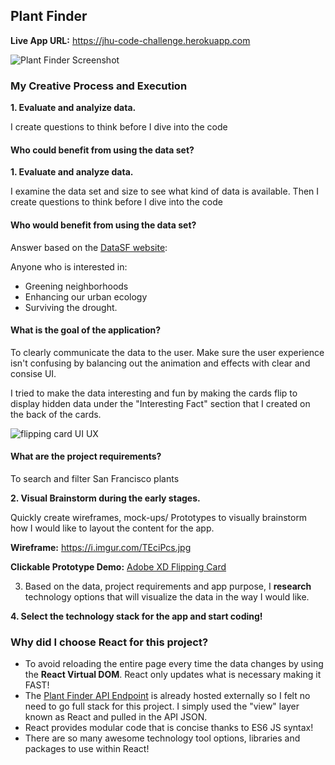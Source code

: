 
## Plant Finder

<strong>Live App URL:</strong> <a href="https://jhu-code-challenge.herokuapp.com" target="_blank">https://jhu-code-challenge.herokuapp.com</a>


<img src="https://i.imgur.com/QH6tjIm.jpg" alt="Plant Finder Screenshot" />

<h3>My Creative Process and Execution</h3>

<strong>1. Evaluate and analyize data.</strong>

<p>I create questions to think before I dive into the code</p>

<h4>Who could benefit from using the data set?</h4>
<strong>1. Evaluate and analyze data.</strong>

<p>I examine the data set and size to see what kind of data is available. Then I create questions to think before I dive into the code</p>

<h4>Who would benefit from using the data set?</h4>

Answer based on the <a href="https://data.sfgov.org/Energy-and-Environment/San-Francisco-Plant-Finder-Data/vmnk-skih" target="_blank">DataSF website</a>: 

Anyone who is interested in:
- Greening neighborhoods 
- Enhancing our urban ecology
- Surviving the drought.


<h4>What is the goal of the application?</h4>

<p>To clearly communicate the data to the user. Make sure the user experience isn't confusing by balancing out the animation and effects with clear and consise UI.</p>

<p>I tried to make the data interesting and fun by making the cards flip to display hidden data under the "Interesting Fact" section that I created on the back of the cards.</p>

<img src="https://i.imgur.com/MedgDAM.png" alt="flipping card UI UX" />                                                     
  
<h4>What are the project requirements?</h4>

To search and filter San Francisco plants

<strong>2. Visual Brainstorm during the early stages.</strong>

<p>Quickly create wireframes, mock-ups/ Prototypes to visually brainstorm how I would like to layout the content for the app.</p>

<strong>Wireframe:</strong> <a href="https://i.imgur.com/TEciPcs.jpg" target="_blank">https://i.imgur.com/TEciPcs.jpg</a>

<strong>Clickable Prototype Demo:</strong> <a href="https://xd.adobe.com/view/14b3fa87-f353-4c99-656e-c842c2388ab3-6282/?fullscreen" target="_blank">Adobe XD Flipping Card</a>

3. Based on the data, project requirements and app purpose, I <strong>research</strong> technology options that will visualize the data in the way I would like.

<strong>4. Select the technology stack for the app and start coding!</strong>

<h3>Why did I choose React for this project?</h3>

<ul>

<li>To avoid reloading the entire page every time the data changes by using the <strong>React Virtual DOM</strong>. React only updates what is necessary making it FAST!</li>

<li>The <a href="https://data.sfgov.org/resource/">Plant Finder API Endpoint</a> is already hosted externally so I felt no need to go full stack for this project. I simply used the "view" layer known as React and pulled in the API JSON.</li>

<li>React provides modular code that is concise thanks to ES6 JS syntax!</li>

<li>There are so many awesome technology tool options, libraries and packages to use within React!</li>

</ul>



